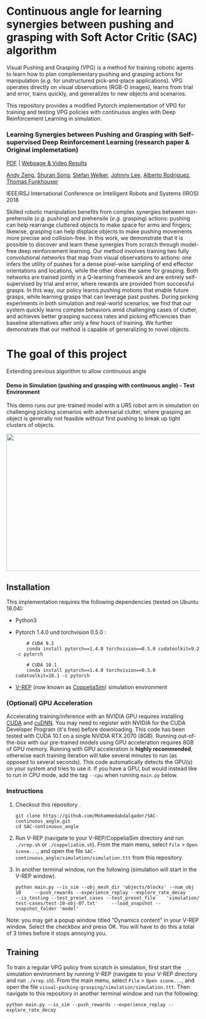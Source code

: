 # Continuous angle for learning synergies between pushing and grasping with Soft Actor Critic (SAC) algorithm 

Visual Pushing and Grasping (VPG) is a method for training robotic agents to learn how to plan complementary pushing and grasping actions for manipulation (*e.g.* for unstructured pick-and-place applications). VPG operates directly on visual observations (RGB-D images), learns from trial and error, trains quickly, and generalizes to new objects and scenarios.



This repository provides a modified Pytorch implementation of VPG  for training and testing VPG policies with continuous angles with Deep Reinforcement Learning in simulation. 


### Learning Synergies between Pushing and Grasping with Self-supervised Deep Reinforcement Learning (research paper & Original implemetation)

[PDF](https://arxiv.org/pdf/1803.09956.pdf) | [Webpage & Video Results](http://vpg.cs.princeton.edu/)

[Andy Zeng](http://andyzeng.github.io/), [Shuran Song](http://vision.princeton.edu/people/shurans/), [Stefan Welker](https://www.linkedin.com/in/stefan-welker), [Johnny Lee](http://johnnylee.net/), [Alberto Rodriguez](http://meche.mit.edu/people/faculty/ALBERTOR@MIT.EDU), [Thomas Funkhouser](https://www.cs.princeton.edu/~funk/)

IEEE/RSJ International Conference on Intelligent Robots and Systems (IROS) 2018

Skilled robotic manipulation benefits from complex synergies between non-prehensile (*e.g.* pushing) and prehensile (*e.g.* grasping) actions: pushing can help rearrange cluttered objects to make space for arms and fingers; likewise, grasping can help displace objects to make pushing movements more precise and collision-free. In this work, we demonstrate that it is possible to discover and learn these synergies from scratch through model-free deep reinforcement learning. Our method involves training two fully convolutional networks that map from visual observations to actions: one infers the utility of pushes for a dense pixel-wise sampling of end effector orientations and locations, while the other does the same for grasping. Both networks are trained jointly in a Q-learning framework and are entirely self-supervised by trial and error, where rewards are provided from successful grasps. In this way, our policy learns pushing motions that enable future grasps, while learning grasps that can leverage past pushes. During picking experiments in both simulation and real-world scenarios, we find that our system quickly learns complex behaviors amid challenging cases of clutter, and achieves better grasping success rates and picking efficiencies than baseline alternatives after only a few hours of training. We further demonstrate that our method is capable of generalizing to novel objects.

# The goal of this project

Extending previous algorithm to allow continuous angle


#### Demo in Simulation (pushing and grasping with continuous angle) - Test Environment

This demo runs our pre-trained model with a UR5 robot arm in simulation on challenging picking scenarios with adversarial clutter, where grasping an object is generally not feasible without first pushing to break up tight clusters of objects. 

<img src="images/continuous_angle.gif" height=358px width=600px align="center" />


## Installation

This implementation requires the following dependencies (tested on Ubuntu 18.04): 

* Python3
* Pytorch 1.4.0 und torchvision 0.5.0 :

    ```shell
        # CUDA 9.2
        conda install pytorch==1.4.0 torchvision==0.5.0 cudatoolkit=9.2 -c pytorch

        # CUDA 10.1
        conda install pytorch==1.4.0 torchvision==0.5.0 cudatoolkit=10.1 -c pytorch
    ```


* [V-REP](http://www.coppeliarobotics.com/) (now known as [CoppeliaSim](http://www.coppeliarobotics.com/)) simulation environment

### (Optional) GPU Acceleration
Accelerating training/inference with an NVIDIA GPU requires installing [CUDA](https://developer.nvidia.com/cuda-downloads) and [cuDNN](https://developer.nvidia.com/cudnn). You may need to register with NVIDIA for the CUDA Developer Program (it's free) before downloading. This code has been tested with CUDA 10.1 on a single NVIDIA RTX 2070 (8GB). Running out-of-the-box with our pre-trained models using GPU acceleration requires 8GB of GPU memory. Running with GPU acceleration is **highly recommended**, otherwise each training iteration will take several minutes to run (as opposed to several seconds). This code automatically detects the GPU(s) on your system and tries to use it. If you have a GPU, but would instead like to run in CPU mode, add the tag `--cpu` when running `main.py` below.


### Instructions

1. Checkout this repository .

    ```shell
    git clone https://github.com/Mohammedabdalqader/SAC-continuous_angle.git
    cd SAC-continuous_angle
    ```

2. Run V-REP (navigate to your V-REP/CoppeliaSim directory and run `./vrep.sh` or `./coppeliaSim.sh`). From the main menu, select `File` > `Open scene...`, and open the file `SAC-continuous_angle/simulation/simulation.ttt` from this repository.

3. In another terminal window, run the following (simulation will start in the V-REP window). 

    ```shell
    python main.py --is_sim --obj_mesh_dir 'objects/blocks' --num_obj 10     --push_rewards --experience_replay --explore_rate_decay 
    --is_testing --test_preset_cases --test_preset_file    'simulation/  test-cases/test-10-obj-07.txt'     --load_snapshot --snapshot_folder 'model'
    ```

Note: you may get a popup window titled "Dynamics content" in your V-REP window. Select the checkbox and press OK. You will have to do this a total of 3 times before it stops annoying you.

## Training

To train a regular VPG policy from scratch in simulation, first start the simulation environment by running V-REP (navigate to your V-REP directory and run `./vrep.sh`). From the main menu, select `File` > `Open scene...`, and open the file `visual-pushing-grasping/simulation/simulation.ttt`. Then navigate to this repository in another terminal window and run the following:

   
    python main.py --is_sim --push_rewards --experience_replay --explore_rate_decay
    


